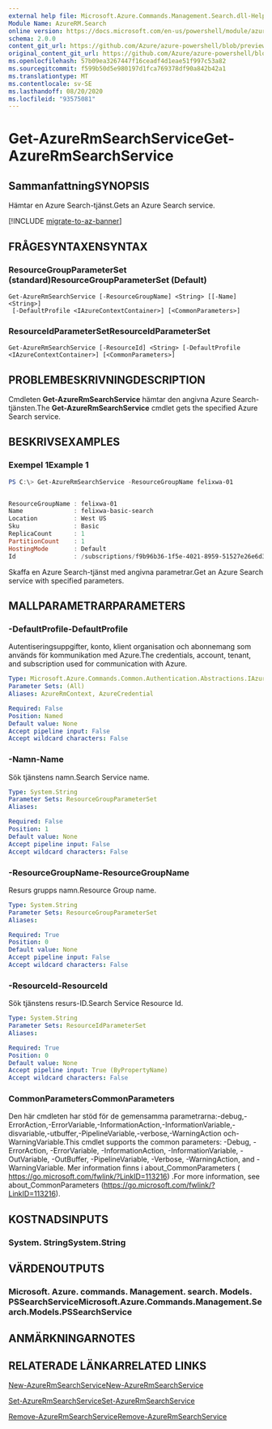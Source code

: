 ```yaml
---
external help file: Microsoft.Azure.Commands.Management.Search.dll-Help.xml
Module Name: AzureRM.Search
online version: https://docs.microsoft.com/en-us/powershell/module/azurerm.search/get-azurermsearchservice
schema: 2.0.0
content_git_url: https://github.com/Azure/azure-powershell/blob/preview/src/ResourceManager/Search/Commands.Management.Search/help/Get-AzureRmSearchService.md
original_content_git_url: https://github.com/Azure/azure-powershell/blob/preview/src/ResourceManager/Search/Commands.Management.Search/help/Get-AzureRmSearchService.md
ms.openlocfilehash: 57b09ea3267447f16ceadf4d1eae51f997c53a82
ms.sourcegitcommit: f599b50d5e980197d1fca769378df90a842b42a1
ms.translationtype: MT
ms.contentlocale: sv-SE
ms.lasthandoff: 08/20/2020
ms.locfileid: "93575081"
---
```

# <span data-ttu-id="66249-101">Get-AzureRmSearchService</span><span class="sxs-lookup"><span data-stu-id="66249-101">Get-AzureRmSearchService</span></span>

## <span data-ttu-id="66249-102">Sammanfattning</span><span class="sxs-lookup"><span data-stu-id="66249-102">SYNOPSIS</span></span>
<span data-ttu-id="66249-103">Hämtar en Azure Search-tjänst.</span><span class="sxs-lookup"><span data-stu-id="66249-103">Gets an Azure Search service.</span></span>

[!INCLUDE [migrate-to-az-banner](../../includes/migrate-to-az-banner.md)]

## <span data-ttu-id="66249-104">FRÅGESYNTAXEN</span><span class="sxs-lookup"><span data-stu-id="66249-104">SYNTAX</span></span>

### <span data-ttu-id="66249-105">ResourceGroupParameterSet (standard)</span><span class="sxs-lookup"><span data-stu-id="66249-105">ResourceGroupParameterSet (Default)</span></span>
```
Get-AzureRmSearchService [-ResourceGroupName] <String> [[-Name] <String>]
 [-DefaultProfile <IAzureContextContainer>] [<CommonParameters>]
```

### <span data-ttu-id="66249-106">ResourceIdParameterSet</span><span class="sxs-lookup"><span data-stu-id="66249-106">ResourceIdParameterSet</span></span>
```
Get-AzureRmSearchService [-ResourceId] <String> [-DefaultProfile <IAzureContextContainer>] [<CommonParameters>]
```

## <span data-ttu-id="66249-107">PROBLEMBESKRIVNING</span><span class="sxs-lookup"><span data-stu-id="66249-107">DESCRIPTION</span></span>
<span data-ttu-id="66249-108">Cmdleten **Get-AzureRmSearchService** hämtar den angivna Azure Search-tjänsten.</span><span class="sxs-lookup"><span data-stu-id="66249-108">The **Get-AzureRmSearchService** cmdlet gets the specified Azure Search service.</span></span>

## <span data-ttu-id="66249-109">BESKRIVS</span><span class="sxs-lookup"><span data-stu-id="66249-109">EXAMPLES</span></span>

### <span data-ttu-id="66249-110">Exempel 1</span><span class="sxs-lookup"><span data-stu-id="66249-110">Example 1</span></span>
```powershell
PS C:\> Get-AzureRmSearchService -ResourceGroupName felixwa-01


ResourceGroupName : felixwa-01
Name              : felixwa-basic-search
Location          : West US
Sku               : Basic
ReplicaCount      : 1
PartitionCount    : 1
HostingMode       : Default
Id                : /subscriptions/f9b96b36-1f5e-4021-8959-51527e26e6d3/resourceGroups/felixwa-01/providers/Microsoft.Search/searchServices/felixwa-basic-search
```

<span data-ttu-id="66249-111">Skaffa en Azure Search-tjänst med angivna parametrar.</span><span class="sxs-lookup"><span data-stu-id="66249-111">Get an Azure Search service with specified parameters.</span></span>

## <span data-ttu-id="66249-112">MALLPARAMETRAR</span><span class="sxs-lookup"><span data-stu-id="66249-112">PARAMETERS</span></span>

### <span data-ttu-id="66249-113">-DefaultProfile</span><span class="sxs-lookup"><span data-stu-id="66249-113">-DefaultProfile</span></span>
<span data-ttu-id="66249-114">Autentiseringsuppgifter, konto, klient organisation och abonnemang som används för kommunikation med Azure.</span><span class="sxs-lookup"><span data-stu-id="66249-114">The credentials, account, tenant, and subscription used for communication with Azure.</span></span>

```yaml
Type: Microsoft.Azure.Commands.Common.Authentication.Abstractions.IAzureContextContainer
Parameter Sets: (All)
Aliases: AzureRmContext, AzureCredential

Required: False
Position: Named
Default value: None
Accept pipeline input: False
Accept wildcard characters: False
```

### <span data-ttu-id="66249-115">-Namn</span><span class="sxs-lookup"><span data-stu-id="66249-115">-Name</span></span>
<span data-ttu-id="66249-116">Sök tjänstens namn.</span><span class="sxs-lookup"><span data-stu-id="66249-116">Search Service name.</span></span>

```yaml
Type: System.String
Parameter Sets: ResourceGroupParameterSet
Aliases:

Required: False
Position: 1
Default value: None
Accept pipeline input: False
Accept wildcard characters: False
```

### <span data-ttu-id="66249-117">-ResourceGroupName</span><span class="sxs-lookup"><span data-stu-id="66249-117">-ResourceGroupName</span></span>
<span data-ttu-id="66249-118">Resurs grupps namn.</span><span class="sxs-lookup"><span data-stu-id="66249-118">Resource Group name.</span></span>

```yaml
Type: System.String
Parameter Sets: ResourceGroupParameterSet
Aliases:

Required: True
Position: 0
Default value: None
Accept pipeline input: False
Accept wildcard characters: False
```

### <span data-ttu-id="66249-119">-ResourceId</span><span class="sxs-lookup"><span data-stu-id="66249-119">-ResourceId</span></span>
<span data-ttu-id="66249-120">Sök tjänstens resurs-ID.</span><span class="sxs-lookup"><span data-stu-id="66249-120">Search Service Resource Id.</span></span>

```yaml
Type: System.String
Parameter Sets: ResourceIdParameterSet
Aliases:

Required: True
Position: 0
Default value: None
Accept pipeline input: True (ByPropertyName)
Accept wildcard characters: False
```

### <span data-ttu-id="66249-121">CommonParameters</span><span class="sxs-lookup"><span data-stu-id="66249-121">CommonParameters</span></span>
<span data-ttu-id="66249-122">Den här cmdleten har stöd för de gemensamma parametrarna:-debug,-ErrorAction,-ErrorVariable,-InformationAction,-InformationVariable,-disvariable,-utbuffer,-PipelineVariable,-verbose,-WarningAction och-WarningVariable.</span><span class="sxs-lookup"><span data-stu-id="66249-122">This cmdlet supports the common parameters: -Debug, -ErrorAction, -ErrorVariable, -InformationAction, -InformationVariable, -OutVariable, -OutBuffer, -PipelineVariable, -Verbose, -WarningAction, and -WarningVariable.</span></span> <span data-ttu-id="66249-123">Mer information finns i about_CommonParameters ( https://go.microsoft.com/fwlink/?LinkID=113216) .</span><span class="sxs-lookup"><span data-stu-id="66249-123">For more information, see about_CommonParameters (https://go.microsoft.com/fwlink/?LinkID=113216).</span></span>

## <span data-ttu-id="66249-124">KOSTNADS</span><span class="sxs-lookup"><span data-stu-id="66249-124">INPUTS</span></span>

### <span data-ttu-id="66249-125">System. String</span><span class="sxs-lookup"><span data-stu-id="66249-125">System.String</span></span>

## <span data-ttu-id="66249-126">VÄRDEN</span><span class="sxs-lookup"><span data-stu-id="66249-126">OUTPUTS</span></span>

### <span data-ttu-id="66249-127">Microsoft. Azure. commands. Management. search. Models. PSSearchService</span><span class="sxs-lookup"><span data-stu-id="66249-127">Microsoft.Azure.Commands.Management.Search.Models.PSSearchService</span></span>

## <span data-ttu-id="66249-128">ANMÄRKNINGAR</span><span class="sxs-lookup"><span data-stu-id="66249-128">NOTES</span></span>

## <span data-ttu-id="66249-129">RELATERADE LÄNKAR</span><span class="sxs-lookup"><span data-stu-id="66249-129">RELATED LINKS</span></span>

[<span data-ttu-id="66249-130">New-AzureRmSearchService</span><span class="sxs-lookup"><span data-stu-id="66249-130">New-AzureRmSearchService</span></span>](./New-AzureRmSearchService.md)

[<span data-ttu-id="66249-131">Set-AzureRmSearchService</span><span class="sxs-lookup"><span data-stu-id="66249-131">Set-AzureRmSearchService</span></span>](./Set-AzureRmSearchService.md)

[<span data-ttu-id="66249-132">Remove-AzureRmSearchService</span><span class="sxs-lookup"><span data-stu-id="66249-132">Remove-AzureRmSearchService</span></span>](./Remove-AzureRmSearchService.md)
